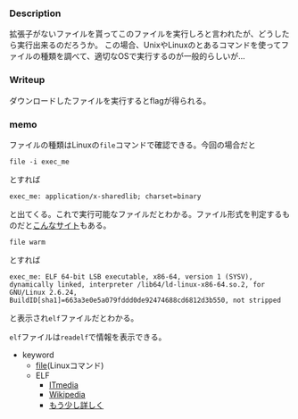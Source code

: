 ### Description
拡張子がないファイルを貰ってこのファイルを実行しろと言われたが、どうしたら実行出来るのだろうか。
この場合、UnixやLinuxのとあるコマンドを使ってファイルの種類を調べて、適切なOSで実行するのが一般的らしいが…

### Writeup
ダウンロードしたファイルを実行するとflagが得られる。


### memo
ファイルの種類はLinuxの`file`コマンドで確認できる。今回の場合だと

`file -i exec_me`

とすれば

`exec_me: application/x-sharedlib; charset=binary`

と出てくる。これで実行可能なファイルだとわかる。ファイル形式を判定するものだと[こんなサイト](http://ixtlilton.net/cgi/FileMimeChk.cgi)もある。

`file warm`

とすれば

`exec_me: ELF 64-bit LSB executable, x86-64, version 1 (SYSV), dynamically linked, interpreter /lib64/ld-linux-x86-64.so.2, for GNU/Linux 2.6.24, BuildID[sha1]=663a3e0e5a079fddd0de92474688cd6812d3b550, not stripped`

と表示され`elf`ファイルだとわかる。

`elf`ファイルは`readelf`で情報を表示できる。

- keyword
  - [file](https://atmarkit.itmedia.co.jp/ait/articles/1605/10/news018.html)(Linuxコマンド)
  - ELF
    - [ITmedia](https://www.itmedia.co.jp/help/tips/linux/l0448.html)
    - [Wikipedia](https://ja.wikipedia.org/wiki/Executable_and_Linkable_Format)
    - [もう少し詳しく](https://sugawarayusuke.hatenablog.com/entry/2017/04/09/213133)
  
